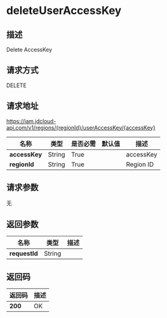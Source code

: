 # deleteUserAccessKey


## 描述
Delete AccessKey

## 请求方式
DELETE

## 请求地址
https://iam.jdcloud-api.com/v1/regions/{regionId}/userAccessKey/{accessKey}

|名称|类型|是否必需|默认值|描述|
|---|---|---|---|---|
|**accessKey**|String|True||accessKey|
|**regionId**|String|True||Region ID|

## 请求参数
无


## 返回参数
|名称|类型|描述|
|---|---|---|
|**requestId**|String||



## 返回码
|返回码|描述|
|---|---|
|**200**|OK|
